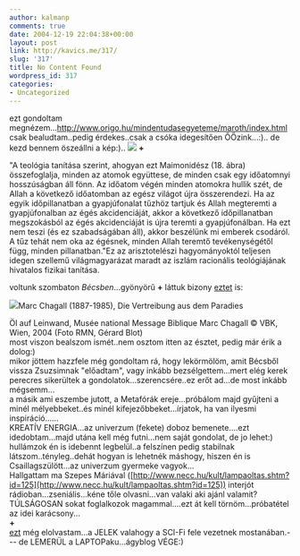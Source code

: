 ```yaml
---
author: kalmanp
comments: true
date: 2004-12-19 22:04:38+00:00
layout: post
link: http://kavics.me/317/
slug: '317'
title: No Content Found
wordpress_id: 317
categories:
- Uncategorized
---
```


ezt gondoltam megnézem...http://www.origo.hu/mindentudasegyeteme/maroth/index.html csak bealudtam..pedig érdekes..csak a csóka idegesítően ŐŐzink...:).. de kezd bennem öszeállni a kép:).. ![](http://kavics.freeblog.hu/Files/fejl.jpg) **+**  
  
"A teológia tanítása szerint, ahogyan ezt Maimonidész (18. ábra) összefoglalja, minden az atomok együttese, de minden csak egy időatomnyi hosszúságban áll fönn. Az időatom végén minden atomokra hullik szét, de Allah a következő időatomban az egész világot újra összerendezi. Ha az egyik időpillanatban a gyapjúfonalat tűzhöz tartjuk és Allah megteremti a gyapjúfonalban az égés akcidenciáját, akkor a következő időpillanatban megszokásból az égés akcidenciáját is újra teremti a gyapjúfonálban. Ha ezt nem teszi (és ez szabadságában áll), akkor beszélünk mi emberek csodáról. A tűz tehát nem oka az égésnek, minden Allah teremtő tevékenységétől függ, minden pillanatban."Ez az arisztotelészi hagyományoktól teljesen idegen szellemű világmagyarázat maradt az iszlám racionális teológiájának hivatalos fizikai tanítása.




voltunk szombaton _Bécsben_...gyönyörű **+** láttuk bizony [eztet](http://www.albertina.at/cms/front_content.php?idcatart=156) is:




![](http://kavics.freeblog.hu/Files/chagall.jpg)Marc Chagall (1887-1985), Die Vertreibung aus dem Paradies




Öl auf Leinwand, Musée national Message Biblique Marc Chagall © VBK, Wien, 2004 (Foto RMN, Gérard Blot)  
most viszon bealszom ismét..nem osztom itten az észtet, pedig már érik a dolog:)  
mikor jöttem hazzfele még gondoltam rá, hogy lekörmölöm, amit Bécsből vissza Zsuzsimnak "előadtam", vagy inkább bezsélgettem...mert elég kerek perecres sikerültek a gondolatok...szerencsére..ez erőt ad...de most inkább mégsemm...  
a másik ami eszembe jutott, a Metafórák ereje...próbálom majd gyűjteni a minél mélyebbeket..és minél kifejezőbbeket...írjatok, ha van ilyesmi inspiráció......  
KREATÍV ENERGIA...az univerzum (fekete) doboz bemenete....ezt idedobtam...majd utána kell még futni...nem saját gondolat, de jo lehet:)  
hullámzok én is idebennt legbelül..a felszínen pedig stabilnak látszom..tényleg..dehát hogyan is lehetnék máshogy, hiszen én is Csaillagszülött...az univerzum gyermeke vagyok...  
Hallgattam ma Szepes Máriával ([http://www.necc.hu/kult/lampaoltas.shtm?id=125](http://www.necc.hu/kult/lampaoltas.shtm?id=125)) interjót rádioban...zseniális...kéne tőle olvasni...van valaki aki ajánl valamit?  
TÚLSÁGOSAN sokat foglalkozok magammal....ezt át kell törnöm...próbatétel az idei karácsony...  
**+**  
[ezt](http://olvasoterem.uw.hu/disp.php?entry=mszn/szepes_maria/a_harmadik_szem.txt) még elolvastam...a JELEK valahogy a SCI-Fi fele vezetnek mostanában.--- de LEMERÜL a LAPTOPaku...ágyblog VÉGE:)
